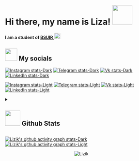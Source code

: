 # Hi there, my name is Liza! <img src="https://media.giphy.com/media/mGcNjsfWAjY5AEZNw6/giphy.gif" width="65">
#### I am a student of <a href="https://www.bsuir.by/">BSUIR  </a><img src="https://media.giphy.com/media/fYSnHlufseco8Fh93Z/giphy.gif" width="20">

## <img src="https://media.giphy.com/media/LnQjpWaON8nhr21vNW/giphy.gif" width="40"> My socials
[![Instagram stats-Dark](https://img.shields.io/badge/-Instagram-090909?style=for-the-badge&logo=instagram&logoColor=B4068E#gh-dark-mode-only)](https://www.instagram.com/li.za.123/#gh-dark-mode-only)
[![Telegram stats-Dark](https://img.shields.io/badge/-Telegram-090909?style=for-the-badge&logo=telegram&logoColor=27A0D9#gh-dark-mode-only)](https://t.me/lizik_2707#gh-dark-mode-only)
[![Vk stats-Dark](https://img.shields.io/badge/-Vk-090909?style=for-the-badge&logo=Vk&logoColor=4F7DB0#gh-dark-mode-only)](https://vk.com/id732241148#gh-dark-mode-only)
[![LinkedIn stats-Dark](https://img.shields.io/badge/-LinkedIn-090909?style=for-the-badge&logo=LinkedIn&logoColor=3399CC#gh-dark-mode-only)](https://www.linkedin.com/in/елизавета-сучёк-1b08b0337#gh-dark-mode-only)

[![Instagram stats-Light](https://img.shields.io/badge/-Instagram-FFF?style=for-the-badge&logo=instagram&logoColor=B4068E#gh-light-mode-only)](https://www.instagram.com/li.za.123/#gh-light-mode-only)
[![Telegram stats-Light](https://img.shields.io/badge/-Telegram-FFF?style=for-the-badge&logo=telegram&logoColor=27A0D9#gh-light-mode-only)](https://t.me/lizik_2707#gh-light-mode-only)
[![Vk stats-Light](https://img.shields.io/badge/-Vk-FFF?style=for-the-badge&logo=Vk&logoColor=4F7DB0#gh-light-mode-only)](https://vk.com/id732241148#gh-light-mode-only)
[![LinkedIn stats-Light](https://img.shields.io/badge/-LinkedIn-FFF?style=for-the-badge&logo=LinkedIn&logoColor=3399CC#gh-light-mode-only)](https://www.linkedin.com/in/елизавета-сучёк-1b08b0337#gh-light-mode-only)

<details>
 <summary> <h2> <img src="https://media.giphy.com/media/VgCDAzcKvsR6OM0uWg/giphy.gif" width="50"> Github Stats </h2> </summary>
 
[![Lizik's GitHub stats-Dark](https://github-readme-stats.vercel.app/api?username=Elizavett-a&show_icons=true&theme=dracula#gh-dark-mode-only)](https://github.com/Lizik52/github-readme-stats#gh-dark-mode-only)
[![Lizik's GitHub stats-Light](https://github-readme-stats.vercel.app/api?username=Elizavett-a&show_icons=true&theme=default#gh-light-mode-only)](https://github.com/Lizik52/github-readme-stats#gh-light-mode-only)

[![Lizik stats-Dark](https://github-profile-trophy.vercel.app/?username=Elizavett-a&theme=onedark#gh-dark-mode-only)](https://github.com/Lizik52/github-profile-trophy#gh-dark-mode-only)
[![Lizik stats-Light](https://github-profile-trophy.vercel.app/?username=Elizavett-a&theme=default#gh-light-mode-only)](https://github.com/Lizik52/github-profile-trophy#gh-light-mode-only)

</details>

[![Lizik's github activity graph stats-Dark](https://github-readme-activity-graph.vercel.app/graph?username=Elizavett-a&theme=dracula#gh-dark-mode-only)](https://github.com/Lizik52/github-readme-activity-graph#gh-dark-mode-only)
[![Lizik's github activity graph stats-Light](https://github-readme-activity-graph.vercel.app/graph?username=Elizavett-a&theme=github-light#gh-light-mode-only)](https://github.com/Lizik52/github-readme-activity-graph#gh-light-mode-only)

<p align="center">
  <img src="https://komarev.com/ghpvc/?username=Elizavett-a" alt="Lizik" />
  
</p>
